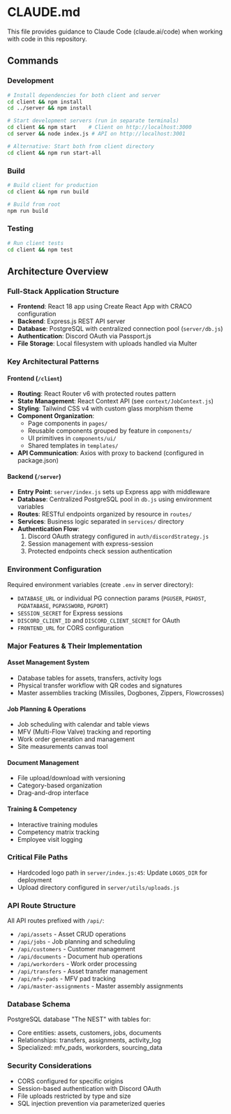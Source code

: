 # CLAUDE.md

This file provides guidance to Claude Code (claude.ai/code) when working with code in this repository.

## Commands

### Development
```bash
# Install dependencies for both client and server
cd client && npm install
cd ../server && npm install

# Start development servers (run in separate terminals)
cd client && npm start    # Client on http://localhost:3000
cd server && node index.js # API on http://localhost:3001

# Alternative: Start both from client directory
cd client && npm run start-all
```

### Build
```bash
# Build client for production
cd client && npm run build

# Build from root
npm run build
```

### Testing
```bash
# Run client tests
cd client && npm test
```

## Architecture Overview

### Full-Stack Application Structure
- **Frontend**: React 18 app using Create React App with CRACO configuration
- **Backend**: Express.js REST API server
- **Database**: PostgreSQL with centralized connection pool (`server/db.js`)
- **Authentication**: Discord OAuth via Passport.js
- **File Storage**: Local filesystem with uploads handled via Multer

### Key Architectural Patterns

#### Frontend (`/client`)
- **Routing**: React Router v6 with protected routes pattern
- **State Management**: React Context API (see `context/JobContext.js`)
- **Styling**: Tailwind CSS v4 with custom glass morphism theme
- **Component Organization**:
  - Page components in `pages/`
  - Reusable components grouped by feature in `components/`
  - UI primitives in `components/ui/`
  - Shared templates in `templates/`
- **API Communication**: Axios with proxy to backend (configured in package.json)

#### Backend (`/server`)
- **Entry Point**: `server/index.js` sets up Express app with middleware
- **Database**: Centralized PostgreSQL pool in `db.js` using environment variables
- **Routes**: RESTful endpoints organized by resource in `routes/`
- **Services**: Business logic separated in `services/` directory
- **Authentication Flow**:
  1. Discord OAuth strategy configured in `auth/discordStrategy.js`
  2. Session management with express-session
  3. Protected endpoints check session authentication

### Environment Configuration
Required environment variables (create `.env` in server directory):
- `DATABASE_URL` or individual PG connection params (`PGUSER`, `PGHOST`, `PGDATABASE`, `PGPASSWORD`, `PGPORT`)
- `SESSION_SECRET` for Express sessions
- `DISCORD_CLIENT_ID` and `DISCORD_CLIENT_SECRET` for OAuth
- `FRONTEND_URL` for CORS configuration

### Major Features & Their Implementation

#### Asset Management System
- Database tables for assets, transfers, activity logs
- Physical transfer workflow with QR codes and signatures
- Master assemblies tracking (Missiles, Dogbones, Zippers, Flowcrosses)

#### Job Planning & Operations
- Job scheduling with calendar and table views
- MFV (Multi-Flow Valve) tracking and reporting
- Work order generation and management
- Site measurements canvas tool

#### Document Management
- File upload/download with versioning
- Category-based organization
- Drag-and-drop interface

#### Training & Competency
- Interactive training modules
- Competency matrix tracking
- Employee visit logging

### Critical File Paths
- Hardcoded logo path in `server/index.js:45`: Update `LOGOS_DIR` for deployment
- Upload directory configured in `server/utils/uploads.js`

### API Route Structure
All API routes prefixed with `/api/`:
- `/api/assets` - Asset CRUD operations
- `/api/jobs` - Job planning and scheduling
- `/api/customers` - Customer management
- `/api/documents` - Document hub operations
- `/api/workorders` - Work order processing
- `/api/transfers` - Asset transfer management
- `/api/mfv-pads` - MFV pad tracking
- `/api/master-assignments` - Master assembly assignments

### Database Schema
PostgreSQL database "The NEST" with tables for:
- Core entities: assets, customers, jobs, documents
- Relationships: transfers, assignments, activity_log
- Specialized: mfv_pads, workorders, sourcing_data

### Security Considerations
- CORS configured for specific origins
- Session-based authentication with Discord OAuth
- File uploads restricted by type and size
- SQL injection prevention via parameterized queries